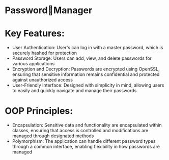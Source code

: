 # <p>Password🔑Manager</p>

# Key Features:
* User Authentication: User's can log in with a master password, which is securely hashed for protection
* Password Storage: Users can add, view, and delete passwords for various applications
* Encryption and Decryption: Passwords are encrypted using OpenSSL, ensuring that sensitive information remains confidential and protected against unauthorized access
* User-Friendly Interface: Designed with simplicity in mind, allowing users to easily and quickly navigate and manage their passwords

# OOP Principles:
* Encapsulation: Sensitive data and functionality are encapsulated within classes, ensuring that access is controlled and modifications are managed through designated methods
* Polymorphism: The application can handle different password types through a common interface, enabling flexibility in how passwords are managed
